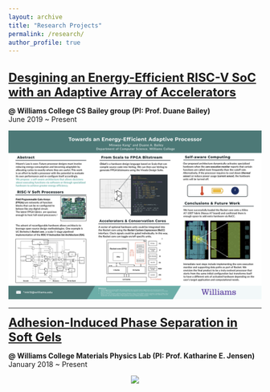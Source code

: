 ```yaml
---
layout: archive
title: "Research Projects"
permalink: /research/
author_profile: true
---
```

<br/>
<a href="/files/Kang_ThesisProposal_Final.pdf" style="font-size:24px;font-weight:bold" >
Desgining an Energy-Efficient RISC-V SoC with an Adaptive Array of Accelerators</a>

**@ Williams College CS Bailey group (PI: Prof. Duane Bailey)**<br/>
June 2019 ~ Present<br/>

<p align="center">
<img src='/images/Kang_Summer2019_poster.png' width='800' >
<br/> </p>

<hr/>

<a href="/files/AIPS_Draft.pdf" style="font-size:24px; font-weight:bold">
Adhesion-Induced Phase Separation in Soft Gels</a>

**@ Williams College Materials Physics Lab (PI: Prof. Katharine E. Jensen)**<br/>
January 2018 ~ Present<br/>
<p align="center">
<img src='/images/Kang_Poster_SoftDays@Amherst.jpg' width='600'>
</p>